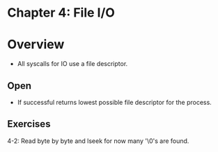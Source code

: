 # Chapter 4: File I/O 

# Overview

* All syscalls for IO use a file descriptor.

## Open

* If successful returns lowest possible file descriptor 
for the process.

## Exercises
4-2: Read byte by byte and lseek for now many '\0's are found.
